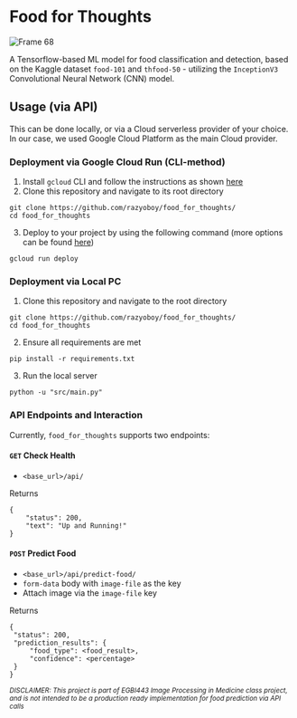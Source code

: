 # Food for Thoughts

![Frame 68](https://user-images.githubusercontent.com/78082583/205480192-a7bc2578-abf2-457d-821b-e2addd95cd2a.png)

A Tensorflow-based ML model for food classification and detection, based on the Kaggle dataset `food-101` and `thfood-50` - utilizing the `InceptionV3` Convolutional Neural Network (CNN) model.

## Usage (via API)
This can be done locally, or via a Cloud serverless provider of your choice. In our case, we used Google Cloud Platform as the main Cloud provider.

### Deployment via Google Cloud Run (CLI-method)

1. Install `gcloud` CLI and follow the instructions as shown [here](https://cloud.google.com/sdk/docs/install-sdk)
2. Clone this repository and navigate to its root directory
```
git clone https://github.com/razyoboy/food_for_thoughts/
cd food_for_thoughts
```
3. Deploy to your project by using the following command (more options can be found [here](https://cloud.google.com/run/docs/deploying))
```
gcloud run deploy
```

### Deployment via Local PC
1. Clone this repository and navigate to the root directory
```
git clone https://github.com/razyoboy/food_for_thoughts/
cd food_for_thoughts
```
2. Ensure all requirements are met
```
pip install -r requirements.txt
```
3. Run the local server
```
python -u "src/main.py"
```

### API Endpoints and Interaction

Currently, `food_for_thoughts` supports two endpoints:
#### `GET` Check Health
  * `<base_url>/api/`
  
  Returns 
```
{
    "status": 200,
    "text": "Up and Running!"
}
```
  
#### `POST` Predict Food
  * `<base_url>/api/predict-food/`
  * `form-data` body with `image-file` as the key
  * Attach image via the `image-file` key
  
  Returns
  ```
  {
   "status": 200,
   "prediction_results": {
       "food_type": <food_result>,
       "confidence": <percentage>
   }
}
```

<sub>_DISCLAIMER: This project is part of EGBI443 Image Processing in Medicine class project, and is not intended to be a production ready implementation for food prediction via API calls_
